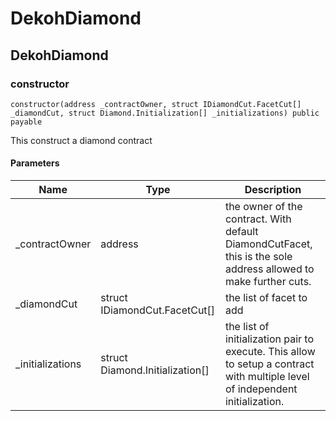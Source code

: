 # DekohDiamond

## DekohDiamond

### constructor

```solidity
constructor(address _contractOwner, struct IDiamondCut.FacetCut[] _diamondCut, struct Diamond.Initialization[] _initializations) public payable
```

This construct a diamond contract

#### Parameters

| Name | Type | Description |
| ---- | ---- | ----------- |
| _contractOwner | address | the owner of the contract. With default DiamondCutFacet, this is the sole address allowed to make further cuts. |
| _diamondCut | struct IDiamondCut.FacetCut[] | the list of facet to add |
| _initializations | struct Diamond.Initialization[] | the list of initialization pair to execute. This allow to setup a contract with multiple level of independent initialization. |

